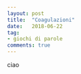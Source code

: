 ```yaml
---
layout: post
title:  "Coagulazioni"
date:   2018-06-22
tag:
- giochi di parole
comments: true
---
```


ciao
